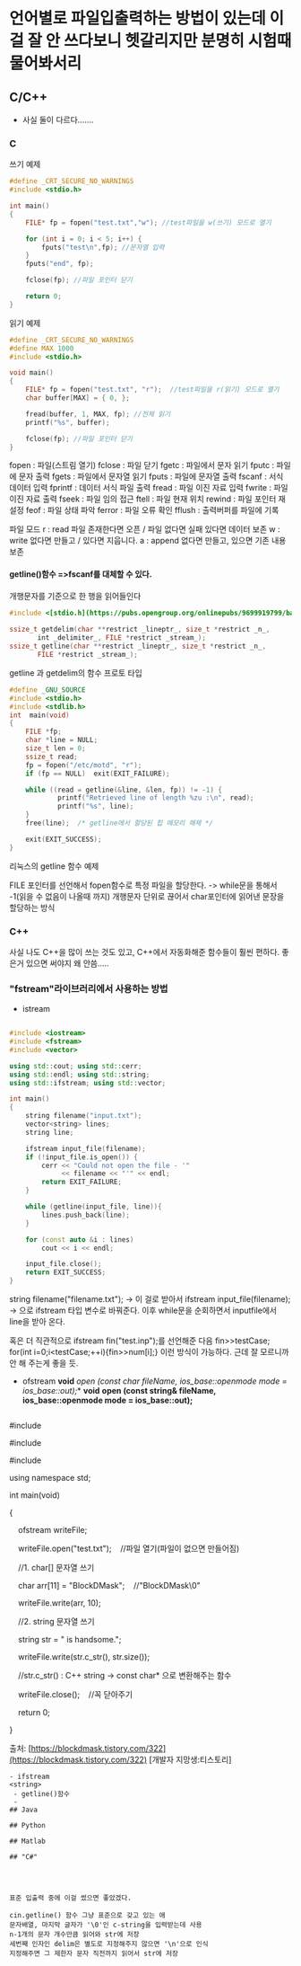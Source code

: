 # 언어별로 파일입출력하는 방법이 있는데 이걸 잘 안 쓰다보니 헷갈리지만 분명히 시험때 물어봐서리

## C/C++
- 사실 둘이 다르다.......


### C
쓰기 예제
```c
#define _CRT_SECURE_NO_WARNINGS 
#include <stdio.h> 

int main()
{
    FILE* fp = fopen("test.txt","w"); //test파일을 w(쓰기) 모드로 열기

    for (int i = 0; i < 5; i++) {
        fputs("test\n",fp); //문자열 입력
    }
    fputs("end", fp);

    fclose(fp); //파일 포인터 닫기

    return 0;
}
```
읽기 예제 
```c
#define _CRT_SECURE_NO_WARNINGS
#define MAX 1000
#include <stdio.h>

void main()
{
    FILE* fp = fopen("test.txt", "r");  //test파일을 r(읽기) 모드로 열기
    char buffer[MAX] = { 0, };

    fread(buffer, 1, MAX, fp); //전체 읽기
    printf("%s", buffer);

    fclose(fp); //파일 포인터 닫기
}
```
fopen : 파일(스트림 열기) 
fclose : 파일 닫기 
fgetc : 파일에서 문자 읽기 
fputc : 파일에 문자 출력 
fgets : 파일에서 문자열 읽기 
fputs : 파일에 문자열 출력 
fscanf : 서식 데이터 입력 
fprintf : 데이터 서식 파일 출력 
fread : 파일 이진 자료 입력 
fwrite : 파일 이진 자료 출력 
fseek : 파일 임의 접근 
ftell : 파일 현재 위치 
rewind : 파일 포인터 재설정 
feof : 파일 상태 파악 
ferror : 파일 오류 확인 
fflush : 출력버퍼를 파일에 기록

파일 모드
r : read 파일 존재한다면 오픈 / 파일 없다면 실패 있다면 데이터 보존
w : write  없다면 만들고 / 있다면 지웁니다.
a : append 없다면 만들고, 있으면 기존 내용 보존

#### getline()함수 =>fscanf를 대체할 수 있다.

개행문자를 기준으로 한 행을 읽어들인다
```c
#include <[stdio.h](https://pubs.opengroup.org/onlinepubs/9699919799/basedefs/stdio.h.html)>  
  
ssize_t getdelim(char **restrict _lineptr_, size_t *restrict _n_,  
       int _delimiter_, FILE *restrict _stream_);  
ssize_t getline(char **restrict _lineptr_, size_t *restrict _n_,  
       FILE *restrict _stream_);

```
getline 과 getdelim의 함수 프로토 타입


```c
#define _GNU_SOURCE
#include <stdio.h>
#include <stdlib.h>
int  main(void)
{
    FILE *fp;
    char *line = NULL;
    size_t len = 0;
    ssize_t read;
    fp = fopen("/etc/motd", "r");
    if (fp == NULL)  exit(EXIT_FAILURE);

    while ((read = getline(&line, &len, fp)) != -1) {
            printf("Retrieved line of length %zu :\n", read);
            printf("%s", line);
    }
    free(line);  /* getline에서 할당된 힙 메모리 해제 */

    exit(EXIT_SUCCESS);
}

```
리눅스의 getline 함수 예제

FILE 포인터를 선언해서 fopen함수로 특정 파일을 할당한다.
-> while문을 통해서 -1(읽을 수 없음이 나올때 까지)
개행문자 단위로 끊어서 char포인터에 읽어낸 문장을 할당하는 방식

### C++

사실 나도 C++을 많이 쓰는 것도 있고, C++에서 자동화해준 함수들이 훨씬 편하다.
좋은거 있으면 써야지 왜 안씀.....


### "fstream"라이브러리에서 사용하는 방법
- istream
```c++

#include <iostream>
#include <fstream>
#include <vector>

using std::cout; using std::cerr;
using std::endl; using std::string;
using std::ifstream; using std::vector;

int main()
{
    string filename("input.txt");
    vector<string> lines;
    string line;

    ifstream input_file(filename);
    if (!input_file.is_open()) {
        cerr << "Could not open the file - '"
             << filename << "'" << endl;
        return EXIT_FAILURE;
    }

    while (getline(input_file, line)){
        lines.push_back(line);
    }

    for (const auto &i : lines)
        cout << i << endl;

    input_file.close();
    return EXIT_SUCCESS;
}
```
string filename("filename.txt"); -> 이 걸로 받아서 
ifstream input_file(filename); -> 으로 ifstream 타입 변수로 바꿔준다. 
이후 while문을 순회하면서 inputfile에서 line을 받아 온다. 

혹은 더 직관적으로 ifstream fin("test.inp");를 선언해준 다음 
fin>>testCase;
for(int i=0;i<testCase;++i){fin>>num[i];}
이런 방식이 가능하다. 근데 잘 모르니까 안 해 주는게 좋을 듯.


- ofstream
	 **void** **open (const char* fileName, ios_base::openmode mode = ios_base::out);**
	**void** **open (const string& fileName, ios_base::openmode mode = ios_base::out);**
	```c
#include<iostream>

#include<fstream>

#include<string>

using namespace std;

int main(void)

{

    ofstream writeFile;

    writeFile.open("test.txt");    //파일 열기(파일이 없으면 만들어짐)

    //1. char[] 문자열 쓰기

    char arr[11] = "BlockDMask";    //"BlockDMask\0"

    writeFile.write(arr, 10);

    //2. string 문자열 쓰기

    string str = " is handsome.";

    writeFile.write(str.c_str(), str.size());

    //str.c_str() : C++ string -> const char* 으로 변환해주는 함수

    writeFile.close();    //꼭 닫아주기

    return 0;

}

출처: [https://blockdmask.tistory.com/322](https://blockdmask.tistory.com/322) [개발자 지망생:티스토리]
```
- ifstream
<string> 
 - getline()함수
 - 
## Java

## Python

## Matlab

## "C#"




표준 입출력 중에 이걸 썼으면 좋았겠다.

cin.getline() 함수 그냥 표준으로 갖고 있는 애 
문자배열, 마지막 글자가 '\0'인 c-string을 입력받는데 사용
n-1개의 문자 개수만큼 읽어와 str에 저장
세번째 인자인 delim은 별도로 지정해주지 않으면 '\n'으로 인식 
지정해주면 그 제한자 문자 직전까지 읽어서 str에 저장

